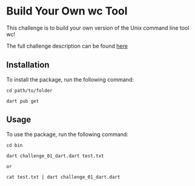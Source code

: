 # Build Your Own wc Tool

This challenge is to build your own version of the Unix command line tool wc!

The full challenge description can be found [here](https://codingchallenges.fyi/challenges/challenge-wc)

## Installation

To install the package, run the following command:

```
cd path/to/folder

dart pub get

```

## Usage

To use the package, run the following command:

```
cd bin

dart challenge_01_dart.dart test.txt

or 

cat test.txt | dart challenge_01_dart.dart
```
